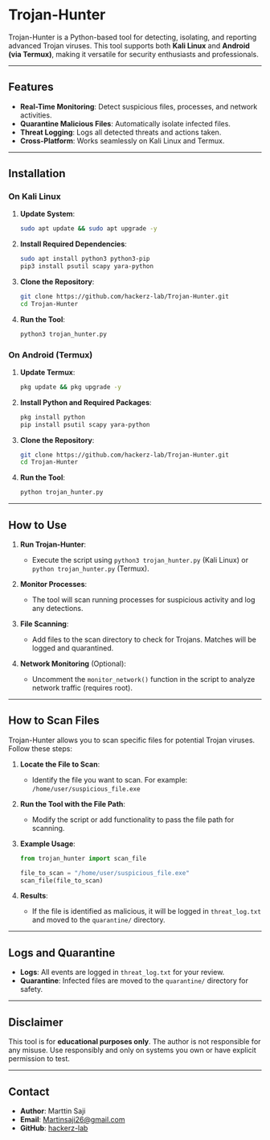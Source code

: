 # Trojan-Hunter

Trojan-Hunter is a Python-based tool for detecting, isolating, and reporting advanced Trojan viruses. This tool supports both **Kali Linux** and **Android (via Termux)**, making it versatile for security enthusiasts and professionals.

---

## Features
- **Real-Time Monitoring**: Detect suspicious files, processes, and network activities.
- **Quarantine Malicious Files**: Automatically isolate infected files.
- **Threat Logging**: Logs all detected threats and actions taken.
- **Cross-Platform**: Works seamlessly on Kali Linux and Termux.

---

## Installation

### On Kali Linux
1. **Update System**:
   ```bash
   sudo apt update && sudo apt upgrade -y
   ```

2. **Install Required Dependencies**:
   ```bash
   sudo apt install python3 python3-pip
   pip3 install psutil scapy yara-python
   ```

3. **Clone the Repository**:
   ```bash
   git clone https://github.com/hackerz-lab/Trojan-Hunter.git
   cd Trojan-Hunter
   ```

4. **Run the Tool**:
   ```bash
   python3 trojan_hunter.py
   ```

### On Android (Termux)
1. **Update Termux**:
   ```bash
   pkg update && pkg upgrade -y
   ```

2. **Install Python and Required Packages**:
   ```bash
   pkg install python
   pip install psutil scapy yara-python
   ```

3. **Clone the Repository**:
   ```bash
   git clone https://github.com/hackerz-lab/Trojan-Hunter.git
   cd Trojan-Hunter
   ```

4. **Run the Tool**:
   ```bash
   python trojan_hunter.py
   ```

---

## How to Use

1. **Run Trojan-Hunter**:
   - Execute the script using `python3 trojan_hunter.py` (Kali Linux) or `python trojan_hunter.py` (Termux).

2. **Monitor Processes**:
   - The tool will scan running processes for suspicious activity and log any detections.

3. **File Scanning**:
   - Add files to the scan directory to check for Trojans. Matches will be logged and quarantined.

4. **Network Monitoring** (Optional):
   - Uncomment the `monitor_network()` function in the script to analyze network traffic (requires root).

---

## How to Scan Files
Trojan-Hunter allows you to scan specific files for potential Trojan viruses. Follow these steps:

1. **Locate the File to Scan**:
   - Identify the file you want to scan. For example: `/home/user/suspicious_file.exe`

2. **Run the Tool with the File Path**:
   - Modify the script or add functionality to pass the file path for scanning.

3. **Example Usage**:
   ```python
   from trojan_hunter import scan_file

   file_to_scan = "/home/user/suspicious_file.exe"
   scan_file(file_to_scan)
   ```

4. **Results**:
   - If the file is identified as malicious, it will be logged in `threat_log.txt` and moved to the `quarantine/` directory.

___

## Logs and Quarantine
- **Logs**:
  All events are logged in `threat_log.txt` for your review.
- **Quarantine**:
  Infected files are moved to the `quarantine/` directory for safety.

---

## Disclaimer
This tool is for **educational purposes only**. The author is not responsible for any misuse. Use responsibly and only on systems you own or have explicit permission to test.

---

## Contact
- **Author**: Marttin Saji
- **Email**: [Martinsaji26@gmail.com](mailto:Martinsaji26@gmail.com)
- **GitHub**: [hackerz-lab](https://github.com/hackerz-lab)
